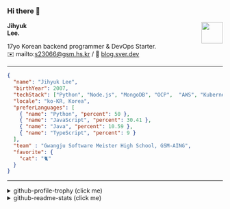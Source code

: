 ### Hi there 👋
<img src="https://github.githubassets.com/images/mona-loading-default.gif" width="50px" align="right">
</a>

**Jihyuk\
Lee.**

17yo Korean backend programmer & DevOps Starter.\
✉️ mailto:s23066@gsm.hs.kr
/ 
🔗 [blog.sver.dev](https://blog.sver.dev)

---

```json
{
  "name": "Jihyuk Lee",
  "birthYear": 2007,
  "techStack": ["Python", "Node.js", "MongoDB", "OCP",  "AWS", "Kubernetes"],
  "locale": "ko-KR, Korea",
  "preferLanguages": [
    { "name": "Python", "percent": 50 },
    { "name": "JavaScript", "percent": 30.41 },
    { "name": "Java", "percent": 10.59 },
    { "name": "TypeScript", "percent": 9 }
  ],
  "team" : "Gwangju Software Meister High School, GSM-AING",
  "favorite": {
    "cat": "🐈"
  }
}
```
---
<details>
  <summary>github-profile-trophy (click me)</summary>
  
![](https://github-profile-trophy.vercel.app/?username=withJihyuk&row=1&column=8&theme=nord)
  
</details>
<details>
  <summary>github-readme-stats (click me)</summary>
  
<!--START_SECTION:waka-->
![Code Time](http://img.shields.io/badge/Code%20Time-332%20hrs%206%20mins-blue)

![Lines of code](https://img.shields.io/badge/%EC%A0%80%EB%8A%94%20%EC%97%AC%ED%83%9C%EA%B9%8C%EC%A7%80%20-310.2%20thousand%20%EC%A4%84%EC%9D%98%20%EC%BD%94%EB%93%9C%EB%A5%BC%20%EC%9E%91%EC%84%B1%ED%96%88%EC%96%B4%EC%9A%94.-blue)

**저는 저녁형 인간이에요. 🦉** 

```text
🌞 아침                     72 commits          ███░░░░░░░░░░░░░░░░░░░░░░   10.14 % 
🌆 낮　                     225 commits         ████████░░░░░░░░░░░░░░░░░   31.69 % 
🌃 저녁                     285 commits         ██████████░░░░░░░░░░░░░░░   40.14 % 
🌙 밤　                     128 commits         █████░░░░░░░░░░░░░░░░░░░░   18.03 % 
```


📊 **저는 이번주를 이렇게 시간을 보냈어요.** 

```text
🕑︎ Timezone: Asia/Seoul

💬 프로그래밍 언어들: 
Python                   14 hrs 1 min        ██████████████████░░░░░░░   71.46 % 
TypeScript               2 hrs 49 mins       ████░░░░░░░░░░░░░░░░░░░░░   14.40 % 
Dart                     2 hrs 12 mins       ███░░░░░░░░░░░░░░░░░░░░░░   11.22 % 
Markdown                 21 mins             ░░░░░░░░░░░░░░░░░░░░░░░░░   01.87 % 
CSS                      4 mins              ░░░░░░░░░░░░░░░░░░░░░░░░░   00.36 % 

🔥 에디터들: 
VS Code                  19 hrs 37 mins      █████████████████████████   100.00 % 

💻 운영 체제들: 
Mac                      19 hrs 37 mins      █████████████████████████   100.00 % 
```


 Last Updated on 14/05/2024 18:39:52 UTC
<!--END_SECTION:waka-->

</details>

</div>

